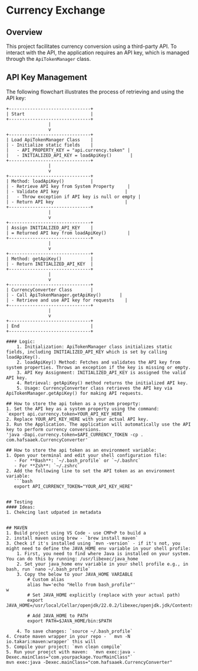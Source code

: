 # Currency Exchange

## Overview

This project facilitates currency conversion using a third-party API. To interact with the API, the application requires an API key, which is managed through the `ApiTokenManager` class.

## API Key Management

The following flowchart illustrates the process of retrieving and using the API key:

```plaintext
+-------------------------------+
| Start                         |
+-------------------------------+
                |
                v
+-------------------------------+
| Load ApiTokenManager Class    |
| - Initialize static fields    |
|   - API_PROPERTY_KEY = "api.currency.token" |
|   - INITIALIZED_API_KEY = loadApiKey()       |
+-------------------------------+
                |
                v
+-------------------------------+
| Method: loadApiKey()          |
| - Retrieve API key from System Property     |
| - Validate API key                         |
|   - Throw exception if API key is null or empty |
| - Return API key                           |
+-------------------------------+
                |
                v
+-------------------------------+
| Assign INITIALIZED_API_KEY    |
| = Returned API key from loadApiKey()        |
+-------------------------------+
                |
                v
+-------------------------------+
| Method: getApiKey()           |
| - Return INITIALIZED_API_KEY  |
+-------------------------------+
                |
                v
+-------------------------------+
| CurrencyConverter Class       |
| - Call ApiTokenManager.getApiKey()       |
| - Retrieve and use API key for requests    |
+-------------------------------+
                |
                v
+-------------------------------+
| End                           |
+-------------------------------+

#### Logic:
    1. Initialization: ApiTokenManager class initializes static fields, including INITIALIZED_API_KEY which is set by calling loadApiKey().
    2. loadApiKey() Method: Fetches and validates the API key from system properties. Throws an exception if the key is missing or empty.
    3. API Key Assignment: INITIALIZED_API_KEY is assigned the valid API key.
    4. Retrieval: getApiKey() method returns the initialized API key.
    5. Usage: CurrencyConverter class retrieves the API key via ApiTokenManager.getApiKey() for making API requests.

## How to store the api token as a system proeprty:
1. Set the API key as a system property using the command:
`export api.currency.token=YOUR_API_KEY_HERE`
2. Replace YOUR_API_KEY_HERE with your actual API key.
3. Run the Application. The application will automatically use the API key to perform currency conversions.
'java -Dapi.currency.token=$API_CURRENCY_TOKEN -cp . com.hafsaaek.CurrencyConverter'

## How to store the api token as an environment variable:
1. Open your terminal and edit your shell configuration file:
   - For **Bash**: `~/.bash_profile` or `~/.bashrc`
   - For **Zsh**: `~/.zshrc`
2. Add the following line to set the API token as an environment variable:
   ```bash
   export API_CURRENCY_TOKEN="YOUR_API_KEY_HERE"


## Testing
#### Ideas:
1. Chekcing last udpated in metadata


## MAVEN 
1. Build project using VS Code - use CMP+P to build a
2. install maven using brew - `brew install maven`
3. Check if it's installed using `mvn -version` - if it's not, you might need to define the JAVA_HOME env variable in your shell profile:
    1. First, you need to find where Java is installed on your system. You can do this by running: /usr/libexec/java_home
    2. Set your java_home env variable in your shell profile e.g., in bash, run `nano ~/.bash_profile`
    3. Copy the below to your JAVA_HOME VARIABLE
        # Custom alias
        alias hw='echo "Hello from bash_profile"'
w
        # Set JAVA_HOME explicitly (replace with your actual path)
        export JAVA_HOME=/usr/local/Cellar/openjdk/22.0.2/libexec/openjdk.jdk/Contents/Home

        # Add JAVA_HOME to PATH
        export PATH=$JAVA_HOME/bin:$PATH
        
    4. To save changes: `source ~/.bash_profile`
4. Create maven wrapper in your repo - ` mvn -N io.takari:maven:wrapper` this will 
5. Compile your project: `mvn clean compile`
5. Run your proejct with maven:  `mvn exec:java -Dexec.mainClass="com.yourpackage.YourMainClass"` 
mvn exec:java -Dexec.mainClass="com.hafsaaek.CurrencyConverter"
